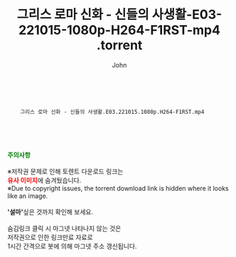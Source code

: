 ﻿---
layout: post
title:  "                   그리스 로마 신화 - 신들의 사생활-E03-221015-1080p-H264-F1RST-mp4                .torrent"
author: John
categories: [ TV ]
tags: [  ]
image:  
description: "                   그리스 로마 신화 - 신들의 사생활-E03-221015-1080p-H264-F1RST-mp4                 torrent 정보 공유"
toc: true
toc_sticky: true
---

<br>

        그리스 로마 신화 - 신들의 사생활.E03.221015.1080p.H264-F1RST.mp4    
    
<br><br><br>
<p data-ke-size="size16"><b><span style="color: green;">주의사항</span></b><br /><br />※저작권 문제로 인해 토렌트 다운로드 링크는<br /><b><span style="color: red;">유사 이미지</span></b>에 숨겨뒀습니다.<br />※Due to copyright issues, the torrent download link is hidden where it looks like an image.<br /><br /><b>'설마'</b>싶은 것까지 확인해 보세요.<br /><br />숨김링크 클릭 시 마그넷 나타나지 않는 것은<br />저작권으로 인한 링크만료 자료로<br />1시간 간격으로 봇에 의해 마그넷 주소 갱신됩니다.</p>
